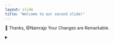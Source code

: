 ```yaml
---
layout: slide
title: "Welcome to our second slide!"
---
```

:wave: Thanks, @Namrajp Your Changes are Remarkable. 
<details><summary></summary>
    # Feel free to add more changes 
    [issue_template.md] (https://example.com) for issues and 
    [contributring.md] (https://example.com) for contributing to this project.
Use the left arrow to go back!
